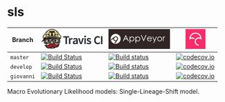 # sls

Branch|[![Travis CI logo](pics/TravisCI.png)](https://travis-ci.org)|[![AppVeyor logo](pics/AppVeyor.png)](https://www.appveyor.com)|[![Codecov logo](pics/Codecov.png)](https://www.codecov.io)
---|---|---|---
`master`|[![Build Status](https://travis-ci.org/Giappo/sls.svg?branch=master)](https://travis-ci.org/Giappo/sls) |[![Build status](https://ci.appveyor.com/api/projects/status/o6htu70cv6ttqw5r/branch/master?svg=true)](https://ci.appveyor.com/project/richelbilderbeek/razzo/branch/master)| [![codecov.io](https://codecov.io/github/Giappo/sls/coverage.svg?branch=master)](https://codecov.io/github/Giappo/sls?branch=master)
`develop`|[![Build Status](https://travis-ci.org/Giappo/sls.svg?branch=develop)](https://travis-ci.org/Giappo/sls) |[![Build status](https://ci.appveyor.com/api/projects/status/o6htu70cv6ttqw5r/branch/develop?svg=true)](https://ci.appveyor.com/project/Giappo/sls/branch/develop)| [![codecov.io](https://codecov.io/github/Giappo/sls/coverage.svg?branch=develop)](https://codecov.io/github/Giappo/sls?branch=develop)
`giovanni`|[![Build Status](https://travis-ci.org/Giappo/sls.svg?branch=giovanni)](https://travis-ci.org/Giappo/sls) |[![Build status](https://ci.appveyor.com/api/projects/status/o6htu70cv6ttqw5r/branch/giovanni?svg=true)](https://ci.appveyor.com/project/Giappo/sls/branch/giovanni)| [![codecov.io](https://codecov.io/github/Giappo/sls/coverage.svg?branch=giovanni)](https://codecov.io/github/Giappo/sls?branch=giovanni)

Macro Evolutionary Likelihood models: Single-Lineage-Shift model.
